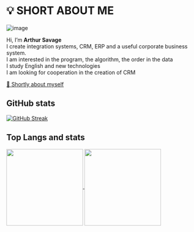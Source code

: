 # 💡 SHORT ABOUT ME

![image](https://user-images.githubusercontent.com/3950155/196386771-8222ca67-0d04-474f-8ff2-12ae983f9f44.png)

Hi, I’m **Arthur Savage**  
I create integration systems, CRM, ERP and a useful corporate business system.  
I am interested in the program, the algorithm, the order in the data  
I study English and new technologies  
I am looking for cooperation in the creation of CRM 


<!---
Gitart/Gitart is a ✨ special ✨ repository because its `README.md` (this file) appears on your GitHub profile.
You can click the Preview link to take a look at your changes.
--->

[📒 Shortly about myself ](https://github.com/Gitart/Gitart/blob/main/aboutme.md#short-about-me) 

## GitHub stats
[![GitHub Streak](https://streak-stats.demolab.com?user=Gitart&border_radius=5.3&date_format=j%2Fn%5B%2FY%5D&card_width=1000&type=png)](https://github.com/Gitart)

## Top Langs and stats

<a href="https://github.com/Gaiart">
  <img height=200 align="center" src="https://github-readme-stats.vercel.app/api?username=Gitart" />
</a>
<a href="https://github.com/gaitart">
  <img height=200 align="center" src="https://github-readme-stats.vercel.app/api/top-langs?username=Gitart&layout=compact&langs_count=8&card_width=500" />
</a>
